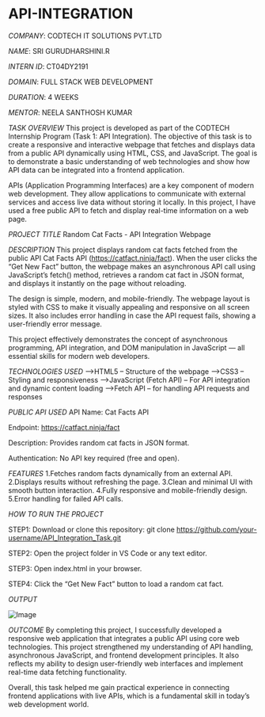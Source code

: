 # API-INTEGRATION

*COMPANY*: CODTECH IT SOLUTIONS PVT.LTD

*NAME*: SRI GURUDHARSHINI.R

*INTERN ID*: CT04DY2191

*DOMAIN*: FULL STACK WEB DEVELOPMENT

*DURATION*: 4 WEEKS

*MENTOR*: NEELA SANTHOSH KUMAR

*TASK OVERVIEW*
This project is developed as part of the CODTECH Internship Program (Task 1: API Integration).
The objective of this task is to create a responsive and interactive webpage that fetches and displays data from a public API dynamically using HTML, CSS, and JavaScript. The goal is to demonstrate a basic understanding of web technologies and show how API data can be integrated into a frontend application.

APIs (Application Programming Interfaces) are a key component of modern web development. They allow applications to communicate with external services and access live data without storing it locally. In this project, I have used a free public API to fetch and display real-time information on a web page.

*PROJECT TITLE*
Random Cat Facts - API Integration Webpage

*DESCRIPTION*
This project displays random cat facts fetched from the public API Cat Facts API (https://catfact.ninja/fact).
When the user clicks the “Get New Fact” button, the webpage makes an asynchronous API call using JavaScript’s fetch() method, retrieves a random cat fact in JSON format, and displays it instantly on the page without reloading.

The design is simple, modern, and mobile-friendly. The webpage layout is styled with CSS to make it visually appealing and responsive on all screen sizes. It also includes error handling in case the API request fails, showing a user-friendly error message.

This project effectively demonstrates the concept of asynchronous programming, API integration, and DOM manipulation in JavaScript — all essential skills for modern web developers.

*TECHNOLOGIES USED*
-->HTML5 – Structure of the webpage
-->CSS3 – Styling and responsiveness
-->JavaScript (Fetch API) – For API integration and dynamic content loading
-->Fetch API – for handling API requests and responses

*PUBLIC API USED*
API Name: Cat Facts API

Endpoint: https://catfact.ninja/fact

Description: Provides random cat facts in JSON format.

Authentication: No API key required (free and open).

*FEATURES*
1.Fetches random facts dynamically from an external API.
2.Displays results without refreshing the page.
3.Clean and minimal UI with smooth button interaction.
4.Fully responsive and mobile-friendly design.
5.Error handling for failed API calls.

*HOW TO RUN THE PROJECT*

STEP1: Download or clone this repository:
git clone https://github.com/your-username/API_Integration_Task.git

STEP2: Open the project folder in VS Code or any text editor.

STEP3: Open index.html in your browser.

STEP4: Click the “Get New Fact” button to load a random cat fact.

*OUTPUT*

![Image](https://github.com/user-attachments/assets/7e65c4a6-a1e7-48a9-b224-135cd0fcf815)

*OUTCOME*
By completing this project, I successfully developed a responsive web application that integrates a public API using core web technologies.
This project strengthened my understanding of API handling, asynchronous JavaScript, and frontend development principles. It also reflects my ability to design user-friendly web interfaces and implement real-time data fetching functionality.

Overall, this task helped me gain practical experience in connecting frontend applications with live APIs, which is a fundamental skill in today’s web development world.
